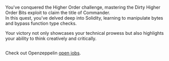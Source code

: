 You've conquered the Higher Order challenge, mastering the Dirty Higher Order Bits exploit to claim the title of Commander.
<br>
In this quest, you've delved deep into Solidity, learning to manipulate bytes and bypass function type checks.

Your victory not only showcases your technical prowess but also highlights your ability to think creatively and critically.

##

Check out Openzeppelin [open jobs](https://grnh.se/cfcca8c83us).
